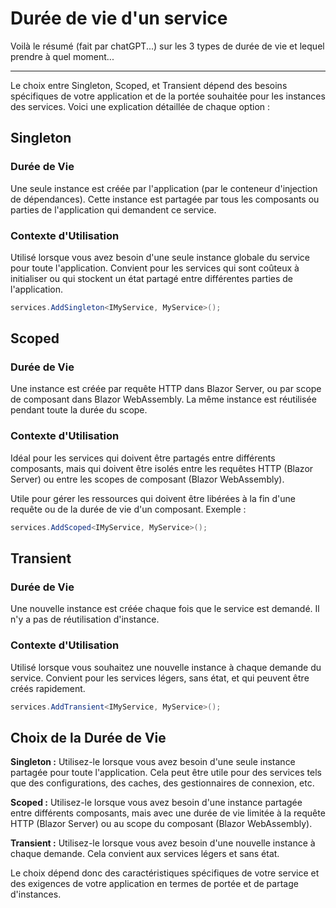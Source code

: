 # Durée de vie d'un service

Voilà le résumé (fait par chatGPT...) sur les 3 types de durée de vie et lequel prendre à quel moment...

---

Le choix entre Singleton, Scoped, et Transient dépend des besoins spécifiques de votre application et de la portée souhaitée pour les instances des services. Voici une explication détaillée de chaque option :

## Singleton

### Durée de Vie

Une seule instance est créée par l'application (par le conteneur d'injection de dépendances). Cette instance est partagée par tous les composants ou parties de l'application qui demandent ce service.

### Contexte d'Utilisation

Utilisé lorsque vous avez besoin d'une seule instance globale du service pour toute l'application.
Convient pour les services qui sont coûteux à initialiser ou qui stockent un état partagé entre différentes parties de l'application.

```c#
services.AddSingleton<IMyService, MyService>();
```

## Scoped

### Durée de Vie

Une instance est créée par requête HTTP dans Blazor Server, ou par scope de composant dans Blazor WebAssembly. La même instance est réutilisée pendant toute la durée du scope.

### Contexte d'Utilisation

Idéal pour les services qui doivent être partagés entre différents composants, mais qui doivent être isolés entre les requêtes HTTP (Blazor Server) ou entre les scopes de composant (Blazor WebAssembly).

Utile pour gérer les ressources qui doivent être libérées à la fin d'une requête ou de la durée de vie d'un composant.
Exemple :

```c#
services.AddScoped<IMyService, MyService>();
```

## Transient

### Durée de Vie

Une nouvelle instance est créée chaque fois que le service est demandé. Il n'y a pas de réutilisation d'instance.

### Contexte d'Utilisation

Utilisé lorsque vous souhaitez une nouvelle instance à chaque demande du service.
Convient pour les services légers, sans état, et qui peuvent être créés rapidement.

```c#
services.AddTransient<IMyService, MyService>();
```

## Choix de la Durée de Vie

**Singleton :** Utilisez-le lorsque vous avez besoin d'une seule instance partagée pour toute l'application. Cela peut être utile pour des services tels que des configurations, des caches, des gestionnaires de connexion, etc.

**Scoped :** Utilisez-le lorsque vous avez besoin d'une instance partagée entre différents composants, mais avec une durée de vie limitée à la requête HTTP (Blazor Server) ou au scope du composant (Blazor WebAssembly).

**Transient :** Utilisez-le lorsque vous avez besoin d'une nouvelle instance à chaque demande. Cela convient aux services légers et sans état.

Le choix dépend donc des caractéristiques spécifiques de votre service et des exigences de votre application en termes de portée et de partage d'instances.





